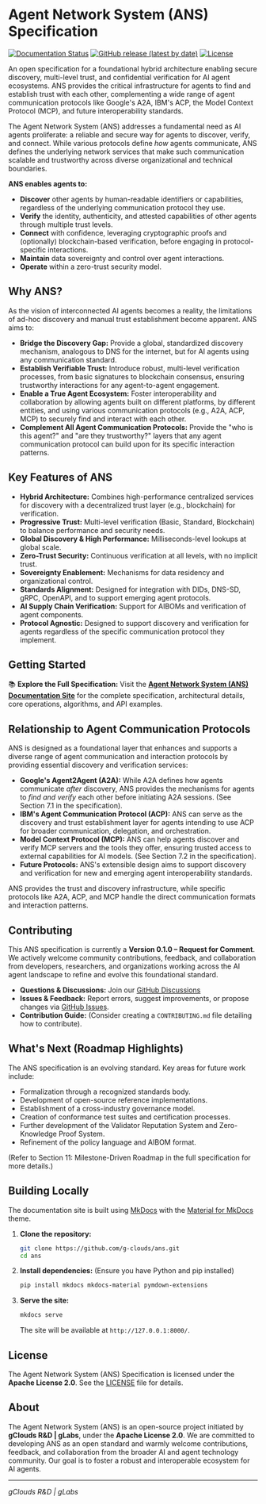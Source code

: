 # Agent Network System (ANS) Specification

[![Documentation Status](https://img.shields.io/website?url=https%3A%2F%2Fg-clouds.github.io%2Fans%2F&label=docs&style=flat-square)](https://g-clouds.github.io/ans/)
[![GitHub release (latest by date)](https://img.shields.io/github/v/release/g-clouds/ans?style=flat-square)](https://github.com/g-clouds/ans/releases/latest)
[![License](https://img.shields.io/badge/License-Apache%202.0-blue.svg?style=flat-square)](https://opensource.org/licenses/Apache-2.0)

An open specification for a foundational hybrid architecture enabling secure discovery, multi-level trust, and confidential verification for AI agent ecosystems. ANS provides the critical infrastructure for agents to find and establish trust with each other, complementing a wide range of agent communication protocols like Google's A2A, IBM's ACP, the Model Context Protocol (MCP), and future interoperability standards.

The Agent Network System (ANS) addresses a fundamental need as AI agents proliferate: a reliable and secure way for agents to discover, verify, and connect. While various protocols define *how* agents communicate, ANS defines the underlying network services that make such communication scalable and trustworthy across diverse organizational and technical boundaries.

**ANS enables agents to:**

*   **Discover** other agents by human-readable identifiers or capabilities, regardless of the underlying communication protocol they use.
*   **Verify** the identity, authenticity, and attested capabilities of other agents through multiple trust levels.
*   **Connect** with confidence, leveraging cryptographic proofs and (optionally) blockchain-based verification, before engaging in protocol-specific interactions.
*   **Maintain** data sovereignty and control over agent interactions.
*   **Operate** within a zero-trust security model.

## Why ANS?

As the vision of interconnected AI agents becomes a reality, the limitations of ad-hoc discovery and manual trust establishment become apparent. ANS aims to:

*   **Bridge the Discovery Gap:** Provide a global, standardized discovery mechanism, analogous to DNS for the internet, but for AI agents using any communication standard.
*   **Establish Verifiable Trust:** Introduce robust, multi-level verification processes, from basic signatures to blockchain consensus, ensuring trustworthy interactions for any agent-to-agent engagement.
*   **Enable a True Agent Ecosystem:** Foster interoperability and collaboration by allowing agents built on different platforms, by different entities, and using various communication protocols (e.g., A2A, ACP, MCP) to securely find and interact with each other.
*   **Complement All Agent Communication Protocols:** Provide the "who is this agent?" and "are they trustworthy?" layers that any agent communication protocol can build upon for its specific interaction patterns.

## Key Features of ANS

*   **Hybrid Architecture:** Combines high-performance centralized services for discovery with a decentralized trust layer (e.g., blockchain) for verification.
*   **Progressive Trust:** Multi-level verification (Basic, Standard, Blockchain) to balance performance and security needs.
*   **Global Discovery & High Performance:** Milliseconds-level lookups at global scale.
*   **Zero-Trust Security:** Continuous verification at all levels, with no implicit trust.
*   **Sovereignty Enablement:** Mechanisms for data residency and organizational control.
*   **Standards Alignment:** Designed for integration with DIDs, DNS-SD, gRPC, OpenAPI, and to support emerging agent protocols.
*   **AI Supply Chain Verification:** Support for AIBOMs and verification of agent components.
*   **Protocol Agnostic:** Designed to support discovery and verification for agents regardless of the specific communication protocol they implement.

## Getting Started

📚 **Explore the Full Specification:** Visit the **[Agent Network System (ANS) Documentation Site](https://g-clouds.github.io/ANS/)** for the complete specification, architectural details, core operations, algorithms, and API examples.

## Relationship to Agent Communication Protocols

ANS is designed as a foundational layer that enhances and supports a diverse range of agent communication and interaction protocols by providing essential discovery and verification services:

*   **Google's Agent2Agent (A2A):** While A2A defines how agents communicate *after* discovery, ANS provides the mechanisms for agents to *find and verify* each other before initiating A2A sessions. (See Section 7.1 in the specification).
*   **IBM's Agent Communication Protocol (ACP):** ANS can serve as the discovery and trust establishment layer for agents intending to use ACP for broader communication, delegation, and orchestration.
*   **Model Context Protocol (MCP):** ANS can help agents discover and verify MCP servers and the tools they offer, ensuring trusted access to external capabilities for AI models. (See Section 7.2 in the specification).
*   **Future Protocols:** ANS's extensible design aims to support discovery and verification for new and emerging agent interoperability standards.

ANS provides the trust and discovery infrastructure, while specific protocols like A2A, ACP, and MCP handle the direct communication formats and interaction patterns.

## Contributing

This ANS specification is currently a **Version 0.1.0 – Request for Comment**. We actively welcome community contributions, feedback, and collaboration from developers, researchers, and organizations working across the AI agent landscape to refine and evolve this foundational standard.

*   **Questions & Discussions:** Join our [GitHub Discussions](https://github.com/g-clouds/ans/discussions)
*   **Issues & Feedback:** Report errors, suggest improvements, or propose changes via [GitHub Issues](https://github.com/g-clouds/ans/issues).
*   **Contribution Guide:** (Consider creating a `CONTRIBUTING.md` file detailing how to contribute).

## What's Next (Roadmap Highlights)

The ANS specification is an evolving standard. Key areas for future work include:

*   Formalization through a recognized standards body.
*   Development of open-source reference implementations.
*   Establishment of a cross-industry governance model.
*   Creation of conformance test suites and certification processes.
*   Further development of the Validator Reputation System and Zero-Knowledge Proof System.
*   Refinement of the policy language and AIBOM format.

(Refer to Section 11: Milestone-Driven Roadmap in the full specification for more details.)

## Building Locally

The documentation site is built using [MkDocs](https://www.mkdocs.org/) with the [Material for MkDocs](https://squidfunk.github.io/mkdocs-material/) theme.

1.  **Clone the repository:**
    ```bash
    git clone https://github.com/g-clouds/ans.git
    cd ans
    ```
2.  **Install dependencies:**
    (Ensure you have Python and pip installed)
    ```bash
    pip install mkdocs mkdocs-material pymdown-extensions
    ```
3.  **Serve the site:**
    ```bash
    mkdocs serve
    ```
    The site will be available at `http://127.0.0.1:8000/`.

## License

The Agent Network System (ANS) Specification is licensed under the **Apache License 2.0**. See the [LICENSE](LICENSE) file for details.

## About

The Agent Network System (ANS) is an open-source project initiated by **gClouds R&D | gLabs**, under the **Apache License 2.0**. We are committed to developing ANS as an open standard and warmly welcome contributions, feedback, and collaboration from the broader AI and agent technology community. Our goal is to foster a robust and interoperable ecosystem for AI agents.

---

*gClouds R&D | gLabs*